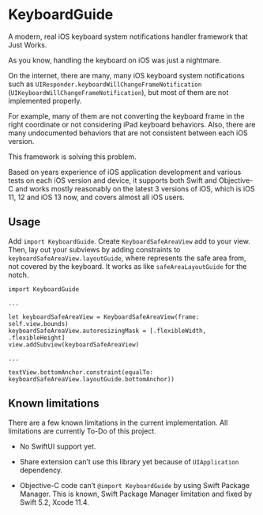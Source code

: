 # KeyboardGuide

A modern, real iOS keyboard system notifications handler framework that Just Works.

As you know, handling the keyboard on iOS was just a nightmare.

On the internet, there are many, many iOS keyboard system notifications such as `UIResponder.keyboardWillChangeFrameNotification` (`UIKeyboardWillChangeFrameNotification`), but most of them are not implemented properly.

For example, many of them are not converting the keyboard frame in the right coordinate or not considering iPad keyboard behaviors.
Also, there are many undocumented behaviors that are not consistent between each iOS version.

This framework is solving this problem.

Based on years experience of iOS application development and various tests on each iOS version and device, it supports both Swift and Objective-C and works mostly reasonably on the latest 3 versions of iOS, which is iOS 11, 12 and iOS 13 now, and covers almost all iOS users.

## Usage

Add `import KeyboardGuide`. Create `KeyboardSafeAreaView` add to your view.
Then, lay out your subviews by adding constraints to `keyboardSafeAreaView.layoutGuide`, where represents the safe area from, not covered by the keyboard.
It works as like `safeAreaLayoutGuide` for the notch.

```
import KeyboardGuide

...

let keyboardSafeAreaView = KeyboardSafeAreaView(frame: self.view.bounds)
keyboardSafeAreaView.autoresizingMask = [.flexibleWidth, .flexibleHeight]
view.addSubview(keyboardSafeAreaView)

...

textView.bottomAnchor.constraint(equalTo: keyboardSafeAreaView.layoutGuide.bottomAnchor))
```

## Known limitations

There are a few known limitations in the current implementation.
All limitations are currently To-Do of this project.

- No SwiftUI support yet.

- Share extension can’t use this library yet because of `UIApplication` dependency.

- Objective-C code can’t `@import KeyboardGuide` by using Swift Package Manager.
  This is known, Swift Package Manager limitation and fixed by Swift 5.2, Xcode 11.4.
